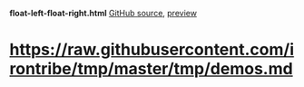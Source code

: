 **float-left-float-right.html**
[GitHub source](https://github.com/irontribe/tmp/master/tmp/float-left-float-right.html), [preview](http://htmlpreview.github.io/?https://github.com/irontribe/tmp/blob/master/tmp/float-left-float-right.html)


# https://raw.githubusercontent.com/irontribe/tmp/master/tmp/demos.md
